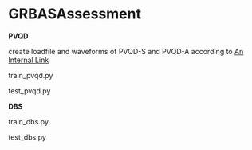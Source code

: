 # GRBASAssessment


**PVQD**

create loadfile and waveforms of PVQD-S and PVQD-A according to [An Internal Link](https://github.com/MydasTouch/PVQD)

train_pvqd.py

test_pvqd.py


**DBS**

train_dbs.py

test_dbs.py
